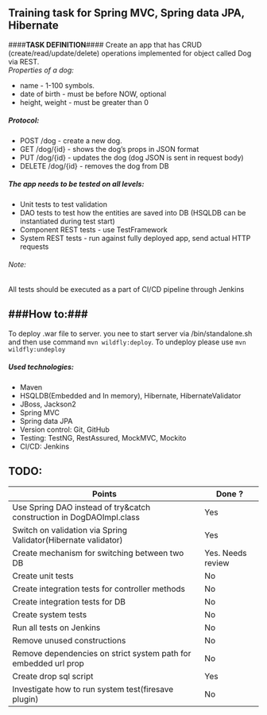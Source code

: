 ## **Training task for Spring MVC, Spring data JPA, Hibernate** ##
####**TASK DEFINITION**####
Create an app that has CRUD (create/read/update/delete) operations implemented for object called Dog via REST.<br>
_Properties of a dog:_

* name - 1-100 symbols.
* date of birth - must be before NOW, optional
* height, weight - must be greater than 0

<h5><i>Protocol:</i></h5>

* POST /dog - create a new dog.
* GET /dog/{id} - shows the dog’s props in JSON format
* PUT /dog/{id} - updates the dog (dog JSON is sent in request body)
* DELETE /dog/{id} - removes the dog from DB

<h5><i>The app needs to be tested on all levels:</i></h5>

 - Unit tests to test validation
 - DAO tests to test how the entities are saved into DB (HSQLDB can be instantiated during test start)
 - Component REST tests - use TestFramework
 - System REST tests - run against fully deployed app, send actual HTTP requests

<h6><i>Note:</i></h6> All tests should be executed as a part of CI/CD pipeline through Jenkins

###How to:###
-------------

To deploy .war file to server. you nee to start server via /bin/standalone.sh
and then use command ``mvn wildfly:deploy``.
To undeploy please use ``mvn wildfly:undeploy``

<h5><i>Used technologies:</i></h5>

 - Maven
 - HSQLDB(Embedded and In memory), Hibernate, HibernateValidator
 - JBoss, Jackson2
 - Spring MVC
 - Spring data JPA
 - Version control: Git, GitHub
 - Testing: TestNG, RestAssured, MockMVC, Mockito
 - CI/CD: Jenkins
 
**TODO:**
---------
  
  
 Points       | Done ?        
------------- |------ 
Use Spring DAO instead of try&catch construction in DogDAOImpl.class| Yes
Switch on validation via Spring Validator(Hibernate validator)| Yes
Create mechanism for switching between two DB| Yes. Needs review
Create unit tests|No
Create integration tests for controller methods |No
Create integration tests for DB |No
Create system tests |No
Run all tests on Jenkins |No
Remove unused constructions |No
Remove dependencies on strict system path for embedded url prop| No
Create drop sql script| Yes
Investigate how to run system test(firesave plugin)|No
 
